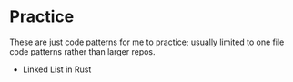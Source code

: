 # Practice

These are just code patterns for me to practice; usually limited to one file code patterns rather than larger repos.

* Linked List in Rust